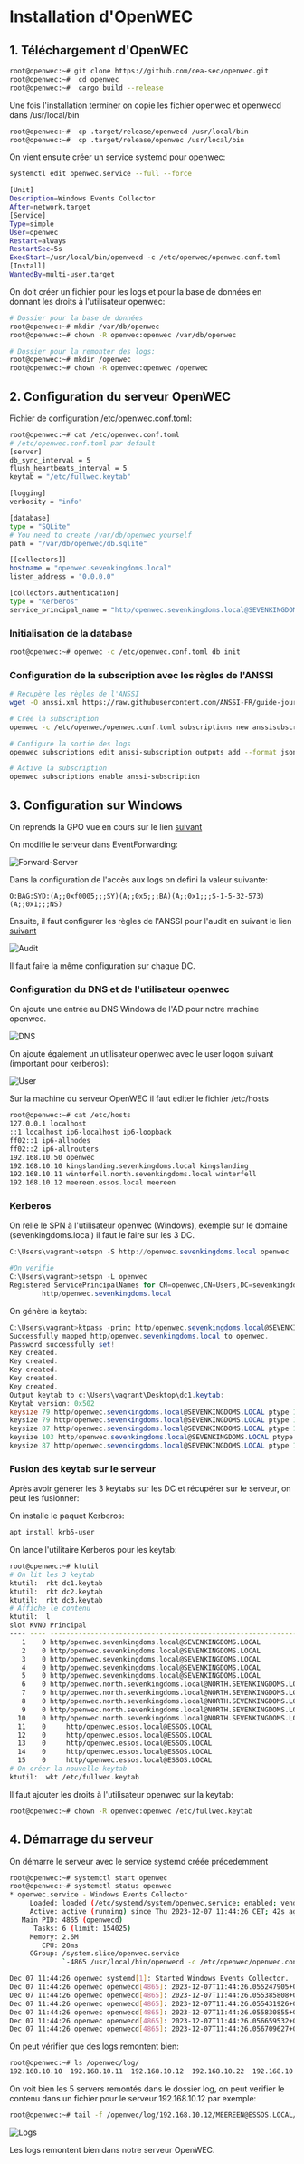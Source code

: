 # Installation d'OpenWEC

## 1. Téléchargement d'OpenWEC

```bash
root@openwec:~# git clone https://github.com/cea-sec/openwec.git
root@openwec:~#  cd openwec
root@openwec:~#  cargo build --release
```

Une fois l'installation terminer on copie les fichier openwec et openwecd dans /usr/local/bin

```bash
root@openwec:~#  cp .target/release/openwecd /usr/local/bin
root@openwec:~#  cp .target/release/openwec /usr/local/bin
```

On vient ensuite créer un service systemd pour openwec:

```bash
systemctl edit openwec.service --full --force
```

```bash
[Unit]
Description=Windows Events Collector
After=network.target
[Service]
Type=simple
User=openwec
Restart=always
RestartSec=5s
ExecStart=/usr/local/bin/openwecd -c /etc/openwec/openwec.conf.toml
[Install]
WantedBy=multi-user.target
```

On doit créer un fichier pour les logs et pour la base de données en donnant les droits à l'utilisateur openwec:

```bash
# Dossier pour la base de données
root@openwec:~# mkdir /var/db/openwec
root@openwec:~# chown -R openwec:openwec /var/db/openwec

# Dossier pour la remonter des logs:
root@openwec:~# mkdir /openwec
root@openwec:~# chown -R openwec:openwec /openwec
```

## 2. Configuration du serveur OpenWEC

Fichier de configuration /etc/openwec.conf.toml:

``` bash
root@openwec:~# cat /etc/openwec.conf.toml 
# /etc/openwec.conf.toml par default
[server]
db_sync_interval = 5
flush_heartbeats_interval = 5
keytab = "/etc/fullwec.keytab"

[logging]
verbosity = "info"

[database]
type = "SQLite"
# You need to create /var/db/openwec yourself
path = "/var/db/openwec/db.sqlite"

[[collectors]]
hostname = "openwec.sevenkingdoms.local"
listen_address = "0.0.0.0"

[collectors.authentication]
type = "Kerberos"
service_principal_name = "http/openwec.sevenkingdoms.local@SEVENKINGDOMS.LOCAL"
```

### Initialisation de la database

```bash
root@openwec:~# openwec -c /etc/openwec.conf.toml db init
```

### Configuration de la subscription avec les règles de l'ANSSI

```bash
# Recupère les règles de l'ANSSI
wget -O anssi.xml https://raw.githubusercontent.com/ANSSI-FR/guide-journalisationmicrosoft/main/Standard_WEC_query.xml

# Crée la subscription
openwec -c /etc/openwec/openwec.conf.toml subscriptions new anssisubscription ./anssi.xml

# Configure la sortie des logs
openwec subscriptions edit anssi-subscription outputs add --format json files /openwec/

# Active la subscription
openwec subscriptions enable anssi-subscription
```

## 3. Configuration sur Windows

On reprends la GPO vue en cours sur le lien [suivant](https://github.com/pushou/pushou_public_pdf/blob/main/BUT/R5.cyber.11/installation_wef_policy_en_images.pdf)

On modifie le serveur dans EventForwarding:

![Forward-Server](img/forward.png)

Dans la configuration de l'accès aux logs on defini la valeur suivante:

```O:BAG:SYD:(A;;0xf0005;;;SY)(A;;0x5;;;BA)(A;;0x1;;;S-1-5-32-573)(A;;0x1;;;NS)```

Ensuite, il faut configurer les règles de l'ANSSI pour l'audit en suivant le lien [suivant](https://cyber.gouv.fr/publications/recommandations-de-securite-pour-la-journalisation-des-systemes-microsoft-windows-en)

![Audit](img/audit.png)

Il faut faire la même configuration sur chaque DC.

### Configuration du DNS et de l'utilisateur openwec

On ajoute une entrée au DNS Windows de l'AD pour notre machine openwec.

![DNS](img/dns.png)

On ajoute également un utilisateur openwec avec le user logon suivant (important pour kerberos):

![User](img/user.png)

Sur la machine du serveur OpenWEC il faut editer le fichier /etc/hosts

```bash
root@openwec:~# cat /etc/hosts
127.0.0.1 localhost
::1 localhost ip6-localhost ip6-loopback
ff02::1 ip6-allnodes
ff02::2 ip6-allrouters
192.168.10.50 openwec
192.168.10.10 kingslanding.sevenkingdoms.local kingslanding
192.168.10.11 winterfell.north.sevenkingdoms.local winterfell
192.168.10.12 meereen.essos.local meereen
```

### Kerberos

On relie le SPN à l'utilisateur openwec (Windows), exemple sur le domaine (sevenkingdoms.local) il faut le faire sur les 3 DC.

```powershell
C:\Users\vagrant>setspn -S http://openwec.sevenkingdoms.local openwec

#On verifie
C:\Users\vagrant>setspn -L openwec
Registered ServicePrincipalNames for CN=openwec,CN=Users,DC=sevenkingdoms,DC=local:
        http/openwec.sevenkingdoms.local
```

On génère la keytab:

```powershell
C:\Users\vagrant>ktpass -princ http/openwec.sevenkingdoms.local@SEVENKINGDOMS.LOCAL -mapuser openwec -crypto ALL -mapop set ptype KRB5_NT_PRINCIPAL -pass rootroot -target kingslanding.sevenkingdoms.local -kvno 0 -out c:\Users\vagrant\Desktop\dc1.keytab
Successfully mapped http/openwec.sevenkingdoms.local to openwec.
Password successfully set!
Key created.
Key created.
Key created.
Key created.
Key created.
Output keytab to c:\Users\vagrant\Desktop\dc1.keytab:
Keytab version: 0x502
keysize 79 http/openwec.sevenkingdoms.local@SEVENKINGDOMS.LOCAL ptype 1 (KRB5_NT_PRINCIPAL) vno 0 etype 0x1 (DES-CBC-CRC) keylength 8 (0xae5ee3d04692573d)
keysize 79 http/openwec.sevenkingdoms.local@SEVENKINGDOMS.LOCAL ptype 1 (KRB5_NT_PRINCIPAL) vno 0 etype 0x3 (DES-CBC-MD5) keylength 8 (0xae5ee3d04692573d)
keysize 87 http/openwec.sevenkingdoms.local@SEVENKINGDOMS.LOCAL ptype 1 (KRB5_NT_PRINCIPAL) vno 0 etype 0x17 (RC4-HMAC) keylength 16 (0xba5950caf1a379dd9e73592533d747d4)
keysize 103 http/openwec.sevenkingdoms.local@SEVENKINGDOMS.LOCAL ptype 1 (KRB5_NT_PRINCIPAL) vno 0 etype 0x12 (AES256-SHA1) keylength 32 (0x8190d33380e991b1cbdc0a2cccd86cf03a08ade69917347f2ea4ff955c2c0aba)
keysize 87 http/openwec.sevenkingdoms.local@SEVENKINGDOMS.LOCAL ptype 1 (KRB5_NT_PRINCIPAL) vno 0 etype 0x11 (AES128-SHA1) keylength 16 (0x0a6a9c3a28add595f0f63febb14a1143)
```

### Fusion des keytab sur le serveur

Après avoir générer les 3 keytabs sur les DC et récupérer sur le serveur, on peut les fusionner: 

On installe le paquet Kerberos:

```bash
apt install krb5-user
```

On lance l'utilitaire Kerberos pour les keytab:

```bash
root@openwec:~# ktutil
# On lit les 3 keytab
ktutil:  rkt dc1.keytab
ktutil:  rkt dc2.keytab
ktutil:  rkt dc3.keytab
# Affiche le contenu
ktutil:  l
slot KVNO Principal
---- ---- ---------------------------------------------------------------------
   1    0 http/openwec.sevenkingdoms.local@SEVENKINGDOMS.LOCAL
   2    0 http/openwec.sevenkingdoms.local@SEVENKINGDOMS.LOCAL
   3    0 http/openwec.sevenkingdoms.local@SEVENKINGDOMS.LOCAL
   4    0 http/openwec.sevenkingdoms.local@SEVENKINGDOMS.LOCAL
   5    0 http/openwec.sevenkingdoms.local@SEVENKINGDOMS.LOCAL
   6    0 http/openwec.north.sevenkingdoms.local@NORTH.SEVENKINGDOMS.LOCAL
   7    0 http/openwec.north.sevenkingdoms.local@NORTH.SEVENKINGDOMS.LOCAL
   8    0 http/openwec.north.sevenkingdoms.local@NORTH.SEVENKINGDOMS.LOCAL
   9    0 http/openwec.north.sevenkingdoms.local@NORTH.SEVENKINGDOMS.LOCAL
  10    0 http/openwec.north.sevenkingdoms.local@NORTH.SEVENKINGDOMS.LOCAL
  11    0     http/openwec.essos.local@ESSOS.LOCAL
  12    0     http/openwec.essos.local@ESSOS.LOCAL
  13    0     http/openwec.essos.local@ESSOS.LOCAL
  14    0     http/openwec.essos.local@ESSOS.LOCAL
  15    0     http/openwec.essos.local@ESSOS.LOCAL
# On créer la nouvelle keytab
ktutil:  wkt /etc/fullwec.keytab
```

Il faut ajouter les droits à l'utilisateur openwec sur la keytab:

```bash
root@openwec:~# chown -R openwec:openwec /etc/fullwec.keytab
```

## 4. Démarrage du serveur

On démarre le serveur avec le service systemd créée précedemment

```bash
root@openwec:~# systemctl start openwec
root@openwec:~# systemctl status openwec
* openwec.service - Windows Events Collector
     Loaded: loaded (/etc/systemd/system/openwec.service; enabled; vendor preset: enabled)
     Active: active (running) since Thu 2023-12-07 11:44:26 CET; 42s ago
   Main PID: 4865 (openwecd)
      Tasks: 6 (limit: 154025)
     Memory: 2.6M
        CPU: 20ms
     CGroup: /system.slice/openwec.service
             `-4865 /usr/local/bin/openwecd -c /etc/openwec/openwec.conf.toml

Dec 07 11:44:26 openwec systemd[1]: Started Windows Events Collector.
Dec 07 11:44:26 openwec openwecd[4865]: 2023-12-07T11:44:26.055247905+01:00 INFO server - Server settings: Server { db_sync_interval: Some(5), flush_heartbea>
Dec 07 11:44:26 openwec openwecd[4865]: 2023-12-07T11:44:26.055385808+01:00 INFO server::heartbeat - Heartbeat task started
Dec 07 11:44:26 openwec openwecd[4865]: 2023-12-07T11:44:26.055431926+01:00 INFO server::subscription - reload_subscriptions task started
Dec 07 11:44:26 openwec openwecd[4865]: 2023-12-07T11:44:26.055830855+01:00 INFO server - Server listenning on 0.0.0.0:5985
Dec 07 11:44:26 openwec openwecd[4865]: 2023-12-07T11:44:26.056659532+01:00 INFO server::subscription - Subscription F271FE17-18BE-4691-91F7-A1932BE7888A has>
Dec 07 11:44:26 openwec openwecd[4865]: 2023-12-07T11:44:26.056709627+01:00 INFO server::outputs::file - File output task started
```

On peut vérifier que des logs remontent bien:

```bash
root@openwec:~# ls /openwec/log/
192.168.10.10  192.168.10.11  192.168.10.12  192.168.10.22  192.168.10.23
```

On voit bien les 5 servers remontés dans le dossier log, on peut verifier le contenu dans un fichier pour le serveur 192.168.10.12 par exemple:

```bash
root@openwec:~# tail -f /openwec/log/192.168.10.12/MEEREEN@ESSOS.LOCAL/messages | jq
```

![Logs](img/logs-jq.png)

Les logs remontent bien dans notre serveur OpenWEC.